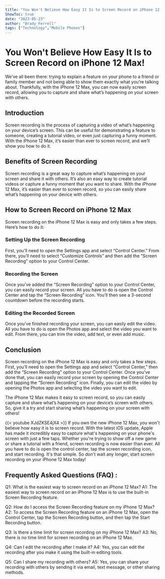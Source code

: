 ```yaml
---
title: "You Won't Believe How Easy It Is to Screen Record on iPhone 12 Max!"
ShowToc: true 
date: "2023-05-23"
author: "Brady Ferrell" 
tags: ["Technology","Mobile Phones"]
---
```

# You Won't Believe How Easy It Is to Screen Record on iPhone 12 Max!

We’ve all been there: trying to explain a feature on your phone to a friend or family member and not being able to show them exactly what you’re talking about. Thankfully, with the iPhone 12 Max, you can now easily screen record, allowing you to capture and share what’s happening on your screen with others. 

## Introduction 

Screen recording is the process of capturing a video of what’s happening on your device’s screen. This can be useful for demonstrating a feature to someone, creating a tutorial video, or even just capturing a funny moment. With the iPhone 12 Max, it’s easier than ever to screen record, and we’ll show you how to do it. 

## Benefits of Screen Recording 

Screen recording is a great way to capture what’s happening on your screen and share it with others. It’s also an easy way to create tutorial videos or capture a funny moment that you want to share. With the iPhone 12 Max, it’s easier than ever to screen record, so you can easily share what’s happening on your device with others. 

## How to Screen Record on iPhone 12 Max 

Screen recording on the iPhone 12 Max is easy and only takes a few steps. Here’s how to do it: 

### Setting Up the Screen Recording 

First, you’ll need to open the Settings app and select “Control Center.” From there, you’ll need to select “Customize Controls” and then add the “Screen Recording” option to your Control Center. 

### Recording the Screen 

Once you’ve added the “Screen Recording” option to your Control Center, you can easily record your screen. All you have to do is open the Control Center and tap the “Screen Recording” icon. You’ll then see a 3-second countdown before the recording starts. 

### Editing the Recorded Screen 

Once you’ve finished recording your screen, you can easily edit the video. All you have to do is open the Photos app and select the video you want to edit. From there, you can trim the video, add text, or even add music. 

## Conclusion 

Screen recording on the iPhone 12 Max is easy and only takes a few steps. First, you’ll need to open the Settings app and select “Control Center,” then add the “Screen Recording” option to your Control Center. Once you’ve done that, you can easily record your screen by opening the Control Center and tapping the “Screen Recording” icon. Finally, you can edit the video by opening the Photos app and selecting the video you want to edit. 

The iPhone 12 Max makes it easy to screen record, so you can easily capture and share what’s happening on your device’s screen with others. So, give it a try and start sharing what’s happening on your screen with others!

{{< youtube XJdZKSE4jX4 >}} 
If you own the new iPhone 12 Max, you won't believe how easy it is to screen record. With the latest iOS update, Apple has made it incredibly easy to capture what's happening on your phone's screen with just a few taps. Whether you're trying to show off a new game or share a tutorial with a friend, screen recording is now easier than ever. All you have to do is open the control center, tap the screen recording icon, and start recording. It's that simple. So don't wait any longer, start screen recording on your iPhone 12 Max today!

## Frequently Asked Questions (FAQ) :
Q1: What is the easiest way to screen record on an iPhone 12 Max?
A1: The easiest way to screen record on an iPhone 12 Max is to use the built-in Screen Recording feature.

Q2: How do I access the Screen Recording feature on my iPhone 12 Max?
A2: To access the Screen Recording feature on an iPhone 12 Max, open the Control Center, tap the Screen Recording button, and then tap the Start Recording button.

Q3: Is there a time limit for screen recording on my iPhone 12 Max?
A3: No, there is no time limit for screen recording on an iPhone 12 Max.

Q4: Can I edit the recording after I make it?
A4: Yes, you can edit the recording after you make it using the built-in editing tools.

Q5: Can I share my recording with others?
A5: Yes, you can share your recording with others by sending it via email, text message, or other sharing methods.


